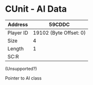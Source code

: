 
#  CUnit - AI Data
Address   | 59CDDC
----------|-------------
Player ID | 19102 (Byte Offset: 0)
Size 	  | 4
Length 	  | 1
SC:R      | 

(Unsupported?)

Pointer to AI class
